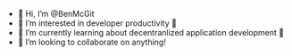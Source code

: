 - 👋 Hi, I’m @BenMcGit
- 👀 I’m interested in developer productivity 🚀
- 🌱 I’m currently learning about decentranlized application development 🧐
- 💞️ I’m looking to collaborate on anything!

<!---
BenMcGit/BenMcGit is a ✨ special ✨ repository because its `README.md` (this file) appears on your GitHub profile.
You can click the Preview link to take a look at your changes.
--->
